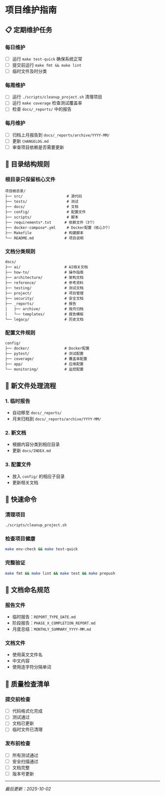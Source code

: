 # 项目维护指南

## 📋 定期维护任务

### 每日维护

- [ ] 运行 `make test-quick` 确保系统正常
- [ ] 提交前运行 `make fmt && make lint`
- [ ] 临时文件及时分类

### 每周维护

- [ ] 运行 `./scripts/cleanup_project.sh` 清理项目
- [ ] 运行 `make coverage` 检查测试覆盖率
- [ ] 检查 `docs/_reports/` 中的报告

### 每月维护

- [ ] 归档上月报告到 `docs/_reports/archive/YYYY-MM/`
- [ ] 更新 `CHANGELOG.md`
- [ ] 审查项目依赖是否需要更新

## 📁 目录结构规则

### 根目录只保留核心文件

```
项目根目录/
├── src/                    # 源代码
├── tests/                  # 测试
├── docs/                   # 文档
├── config/                 # 配置文件
├── scripts/                # 脚本
├── requirements*.txt      # 依赖文件（3个）
├── docker-compose*.yml     # Docker配置（核心3个）
├── Makefile               # 构建脚本
└── README.md              # 项目说明
```

### 文档分类规则

```
docs/
├── ai/                    # AI相关文档
├── how-to/                # 操作指南
├── architecture/          # 架构文档
├── reference/             # 参考资料
├── testing/               # 测试文档
├── project/               # 项目管理
├── security/              # 安全文档
├── _reports/              # 报告
│   ├── archive/           # 按月归档
│   └── templates/         # 报告模板
└── legacy/                # 历史文档
```

### 配置文件规则

```
config/
├── docker/                # Docker配置
├── pytest/                # 测试配置
├── coverage/              # 覆盖率配置
├── app/                   # 应用配置
└── monitoring/            # 监控配置
```

## 🔄 新文件处理流程

### 1. 临时报告

- 自动移至 `docs/_reports/`
- 月末归档到 `docs/_reports/archive/YYYY-MM/`

### 2. 新文档

- 根据内容分类到相应目录
- 更新 `docs/INDEX.md`

### 3. 配置文件

- 放入 `config/` 的相应子目录
- 更新相关文档

## 🚀 快速命令

### 清理项目

```bash
./scripts/cleanup_project.sh
```

### 检查项目健康

```bash
make env-check && make test-quick
```

### 完整验证

```bash
make fmt && make lint && make test && make prepush
```

## 📝 文档命名规范

### 报告文件

- 临时报告：`REPORT_TYPE_DATE.md`
- 阶段报告：`PHASE_X_COMPLETION_REPORT.md`
- 月度总结：`MONTHLY_SUMMARY_YYYY-MM.md`

### 文档文件

- 使用英文文件名
- 中文内容
- 使用连字符分隔单词

## 🎯 质量检查清单

### 提交前检查

- [ ] 代码格式化完成
- [ ] 测试通过
- [ ] 文档已更新
- [ ] 临时文件已清理

### 发布前检查

- [ ] 所有测试通过
- [ ] 安全扫描通过
- [ ] 文档完整
- [ ] 版本号更新

---
*最后更新：2025-10-02*
